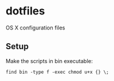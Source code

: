 # dotfiles

OS X configuration files

## Setup

Make the scripts in bin executable:

	find bin -type f -exec chmod u+x {} \;
